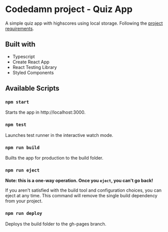 # Codedamn project - Quiz App

A simple quiz app with highscores using local storage. Following the [project requirements](https://codedamn.com/project/quiz-app).

## Built with

- Typescript
- Create React App
- React Testing Library
- Styled Components

## Available Scripts

### `npm start`

Starts the app in http://localhost:3000.

### `npm test`

Launches test runner in the interactive watch mode.

### `npm run build`

Builts the app for production to the build folder.

### `npm run eject`

**Note: this is a one-way operation. Once you `eject`, you can't go back!**

If you aren't satisfied with the build tool and configuration choices, you can eject at any time. This command will remove the single build dependency from your project.

### `npm run deploy`

Deploys the build folder to the gh-pages branch.
